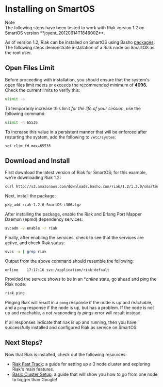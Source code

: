 # Installing on SmartOS

<div class="note"><div class="title">Note</div>The following steps have been tested to work with Riak version 1.2 on SmartOS version **joyent_20120614T184600Z**.</div>

As of version 1.2, Riak can be installed on SmartOS using Basho [packages](http://basho.com/resources/downloads/). The following steps demonstrate installation of a Riak node on SmartOS as the root user.

## Open Files Limit
Before proceeding with installation, you should ensure that the system's open files limit meets or exceeds the recommended minimum of **4096**. Check the current limits to verify this:

```bash
ulimit -a
```

To temporarily increase this limit *for the life of your session*, use the following command:

```bash
ulimit -n 65536
```

To increase this value in a persistent manner that will be enforced after restarting the system, add the following to `/etc/system`:

```text
set rlim_fd_max=65536
```

## Download and Install
First download the latest version of Riak for SmartOS; for this example, we're downloading Riak 1.2:

```bash
curl http://s3.amazonaws.com/downloads.basho.com/riak/1.2/1.2.0/smartos/11/riak-1.2.0-SmartOS-i386.tgz
```

Next, install the package:

```bash
pkg_add riak-1.2.0-SmartOS-i386.tgz
```

After installing the package, enable the Riak and Erlang Port Mapper Daemon (epmd) dependency services:

```bash
svcadm -v enable -r riak
```

Finally, after enabling the services, check to see that the services are active, and check Riak status:

```bash
svcs -a | grep riak
```

Output from the above command should resemble the following:

```text
online    17:17:16 svc:/application/riak:default
```

Provided the service shows to be in an **online* state, go ahead and ping the Riak node:

```bash
riak ping
```

Pinging Riak will result in a `pong` response if the node is up and reachable, and a `pang` response if the node is up, but has a problem. If the node is not up and reachable, a *not responding to pings* error will result instead.

If all responses indicate that riak is up and running, then you have successfully installed and configured Riak as service on SmartOS.

Next Steps?
-----------

Now that Riak is installed, check out the following resources:

-   [Riak Fast Track](https://wiki.basho.com/The-Riak-Fast-Track.html): a
    guide for setting up a 3 node cluster and exploring Riak's main
    features.
-   [Basic Cluster
    Setup](https://wiki.basho.com/Basic-Cluster-Setup.html):
    a guide that will show you how to go from one node to bigger than
    Google!
